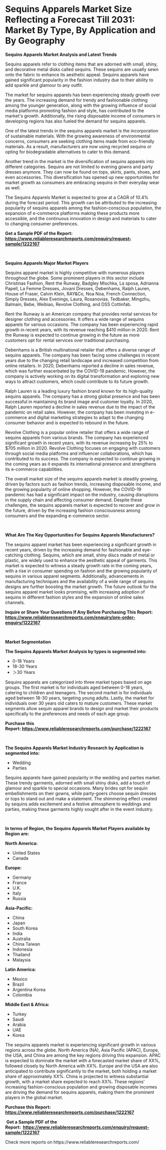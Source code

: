 <p><h1>Sequins Apparels Market Size Reflecting a Forecast Till 2031: Market By Type, By Application and By Geography</h1></p><p><strong>Sequins Apparels Market Analysis and Latest Trends</strong></p>
<p><p>Sequins apparels refer to clothing items that are adorned with small, shiny, and decorative metal disks called sequins. These sequins are usually sewn onto the fabric to enhance its aesthetic appeal. Sequins apparels have gained significant popularity in the fashion industry due to their ability to add sparkle and glamour to any outfit.</p><p>The market for sequins apparels has been experiencing steady growth over the years. The increasing demand for trendy and fashionable clothing among the younger generation, along with the growing influence of social media platforms promoting fashion and style, has contributed to the market's growth. Additionally, the rising disposable income of consumers in developing regions has also fueled the demand for sequins apparels.</p><p>One of the latest trends in the sequins apparels market is the incorporation of sustainable materials. With the growing awareness of environmental concerns, consumers are seeking clothing items made from eco-friendly materials. As a result, manufacturers are now using recycled sequins or opting for biodegradable alternatives to cater to this demand.</p><p>Another trend in the market is the diversification of sequins apparels into different categories. Sequins are not limited to evening gowns and party dresses anymore. They can now be found on tops, skirts, pants, shoes, and even accessories. This diversification has opened up new opportunities for market growth as consumers are embracing sequins in their everyday wear as well.</p><p>The Sequins Apparels Market is expected to grow at a CAGR of 10.4% during the forecast period. This growth can be attributed to the increasing popularity of sequins apparels among the fashion-conscious population, the expansion of e-commerce platforms making these products more accessible, and the continuous innovation in design and materials to cater to changing consumer preferences.</p></p>
<p><strong>Get a Sample PDF of the Report:&nbsp; <a href="https://www.reliableresearchreports.com/enquiry/request-sample/1222167">https://www.reliableresearchreports.com/enquiry/request-sample/1222167</a></strong></p>
<p>&nbsp;</p>
<p><strong>Sequins Apparels Major Market Players</strong></p>
<p><p>Sequins apparel market is highly competitive with numerous players throughout the globe. Some prominent players in this sector include Christinas Fashion, Rent the Runway, Badgley Mischka, La sposa, Adrianna Papell, La Femme Dresses, Jovani Dresses, Debenhams, Ralph Lauren, House of Fraser, Calvin Klein, RAY&Co, Noa Noa, French Connection, Simply Dresses, Alex Evenings, Laura, Rosanovias, Tedbaker, Mingzhu, Balmain, Bebe, Weibiao, Revolve Clothing, and DSS Cottinfab. </p><p>Rent the Runway is an American company that provides rental services for designer clothing and accessories. It offers a wide range of sequins apparels for various occasions. The company has been experiencing rapid growth in recent years, with its revenue reaching $410 million in 2020. Rent the Runway is expected to continue growing in the future as more customers opt for rental services over traditional purchasing.</p><p>Debenhams is a British multinational retailer that offers a diverse range of sequins apparels. The company has been facing some challenges in recent years due to the changing retail landscape and increased competition from online retailers. In 2020, Debenhams reported a decline in sales revenue, which was further exacerbated by the COVID-19 pandemic. However, the company is actively working on its digital transformation and exploring new ways to attract customers, which could contribute to its future growth.</p><p>Ralph Lauren is a leading luxury fashion brand known for its high-quality sequins apparels. The company has a strong global presence and has been successful in maintaining its brand image and customer loyalty. In 2020, Ralph Lauren reported a decline in sales revenue due to the impact of the pandemic on retail sales. However, the company has been investing in e-commerce and digital marketing strategies to adapt to the changing consumer behavior and is expected to rebound in the future.</p><p>Revolve Clothing is a popular online retailer that offers a wide range of sequins apparels from various brands. The company has experienced significant growth in recent years, with its revenue increasing by 25% to $705 million in 2020. Revolve Clothing focuses on engaging with customers through social media platforms and influencer collaborations, which has contributed to its success. The company is expected to continue growing in the coming years as it expands its international presence and strengthens its e-commerce capabilities.</p><p>The overall market size of the sequins apparels market is steadily growing, driven by factors such as fashion trends, increasing disposable income, and the growing popularity of online shopping. However, the COVID-19 pandemic has had a significant impact on the industry, causing disruptions in the supply chain and affecting consumer demand. Despite these challenges, the sequins apparels market is expected to recover and grow in the future, driven by the increasing fashion consciousness among consumers and the expanding e-commerce sector.</p></p>
<p>&nbsp;</p>
<p><strong>What Are The Key Opportunities For Sequins Apparels Manufacturers?</strong></p>
<p><p>The sequins apparel market has been experiencing a significant growth in recent years, driven by the increasing demand for fashionable and eye-catching clothing. Sequins, which are small, shiny discs made of metal or plastic, are widely used to enhance the aesthetic appeal of garments. This market is expected to witness a steady growth rate in the coming years, with a rise in consumer spending on fashion and the growing popularity of sequins in various apparel segments. Additionally, advancements in manufacturing techniques and the availability of a wide range of sequins designs are further boosting the market growth. The future outlook for the sequins apparel market looks promising, with increasing adoption of sequins in different fashion styles and the expansion of online sales channels.</p></p>
<p><strong>Inquire or Share Your Questions If Any Before Purchasing This Report: <a href="https://www.reliableresearchreports.com/enquiry/pre-order-enquiry/1222167">https://www.reliableresearchreports.com/enquiry/pre-order-enquiry/1222167</a></strong></p>
<p>&nbsp;</p>
<p><strong>Market Segmentation</strong></p>
<p><strong>The Sequins Apparels Market Analysis by types is segmented into:</strong></p>
<p><ul><li>0-18 Years</li><li>18-30 Years</li><li>＞30 Years</li></ul></p>
<p><p>Sequins apparels are categorized into three market types based on age groups. The first market is for individuals aged between 0-18 years, catering to children and teenagers. The second market is for individuals aged between 18-30 years, targeting young adults. Lastly, the market for individuals over 30 years old caters to mature customers. These market segments allow sequin apparel brands to design and market their products specifically to the preferences and needs of each age group.</p></p>
<p><strong>Purchase this Report:&nbsp;<a href="https://www.reliableresearchreports.com/purchase/1222167">https://www.reliableresearchreports.com/purchase/1222167</a></strong></p>
<p>&nbsp;</p>
<p><strong>The Sequins Apparels Market Industry Research by Application is segmented into:</strong></p>
<p><ul><li>Wedding</li><li>Parties</li></ul></p>
<p><p>Sequins apparels have gained popularity in the wedding and parties market. These trendy garments, adorned with small shiny disks, add a touch of glamour and sparkle to special occasions. Many brides opt for sequin embellishments on their gowns, while party-goers choose sequin dresses or tops to stand out and make a statement. The shimmering effect created by sequins adds excitement and a festive atmosphere to weddings and parties, making these garments highly sought after in the event industry.</p></p>
<p>&nbsp;</p>
<p><strong>In terms of Region, the Sequins Apparels Market Players available by Region are:</strong></p>
<p>
    <p> <strong> North America: </strong>
        <ul>
            <li>United States</li>
            <li>Canada</li>
        </ul>
        </p> 
    <p> <strong> Europe: </strong>
        <ul>
            <li>Germany</li>
            <li>France</li>
            <li>U.K.</li>
            <li>Italy</li>
            <li>Russia</li>
        </ul>
        </p> 
    <p> <strong> Asia-Pacific: </strong>
        <ul>
            <li>China</li>
            <li>Japan</li>
            <li>South Korea</li>
            <li>India</li>
            <li>Australia</li>
            <li>China Taiwan</li>
            <li>Indonesia</li>
            <li>Thailand</li>
            <li>Malaysia</li>
        </ul>
        </p> 
    <p> <strong> Latin America: </strong>
        <ul>
            <li>Mexico</li>
            <li>Brazil</li>
            <li>Argentina Korea</li>
            <li>Colombia</li>
        </ul>
        </p> 
    <p> <strong> Middle East & Africa: </strong>
        <ul>
            <li>Turkey</li>
            <li>Saudi</li>
            <li>Arabia</li>
            <li>UAE</li>
            <li>Korea</li>
        </ul>
    </p>
    </p>
<p><p>The sequins apparels market is experiencing significant growth in various regions across the globe. North America (NA), Asia Pacific (APAC), Europe, the USA, and China are among the key regions driving this expansion. APAC is expected to dominate the market with a forecasted market share of XX%, followed closely by North America with XX%. Europe and the USA are also anticipated to contribute significantly to the market, both holding a market share of approximately XX%. China is projected to witness substantial growth, with a market share expected to reach XX%. These regions' increasing fashion-conscious population and growing disposable incomes are driving the demand for sequins apparels, making them the prominent players in the global market.</p></p>
<p><strong>Purchase this Report: <a href="https://www.reliableresearchreports.com/purchase/1222167">https://www.reliableresearchreports.com/purchase/1222167</a></strong></p>
<p>&nbsp;<strong>Get a Sample PDF of the Report:&nbsp;&nbsp;<a href="https://www.reliableresearchreports.com/enquiry/request-sample/1222167">https://www.reliableresearchreports.com/enquiry/request-sample/1222167</a></strong></p>
<p><strong></strong></p>
<p>Check more reports on https://www.reliableresearchreports.com/</p>